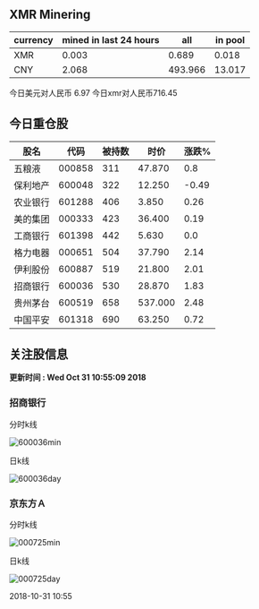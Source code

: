 ## XMR Minering

|currency|mined in last 24 hours|all|in pool|
|---|---|---|---|
|XMR|0.003|0.689|0.018|
|CNY|2.068|493.966|13.017|

今日美元对人民币 6.97	今日xmr对人民币716.45


## 今日重仓股 

|股名|代码|被持数|时价|涨跌%|
|---|---|---|---|---|
|五粮液|000858|311|47.870|0.8|
|保利地产|600048|322|12.250|-0.49|
|农业银行|601288|406|3.850|0.26|
|美的集团|000333|423|36.400|0.19|
|工商银行|601398|442|5.630|0.0|
|格力电器|000651|504|37.790|2.14|
|伊利股份|600887|519|21.800|2.01|
|招商银行|600036|530|28.870|1.83|
|贵州茅台|600519|658|537.000|2.48|
|中国平安|601318|690|63.250|0.72|

## 关注股信息
**更新时间 : Wed Oct 31 10:55:09 2018**
### 招商银行 
分时k线

![600036min](http://image.sinajs.cn/newchart/min/n/sh600036.gif)

日k线

![600036day](http://image.sinajs.cn/newchart/daily/n/sh600036.gif)

### 京东方Ａ 
分时k线

![000725min](http://image.sinajs.cn/newchart/min/n/sz000725.gif)

日k线

![000725day](http://image.sinajs.cn/newchart/daily/n/sz000725.gif)

2018-10-31 10:55